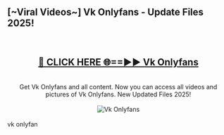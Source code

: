 <h2>[~Viral Videos~] Vk Onlyfans - Update Files 2025!</h2>
<br>
<div align="center">
<h2><a href="https://betterlinks.top/A2PfLJ" rel="nofollow">🔴 CLICK HERE 🌐==►► Vk Onlyfans</a></h2>
<br>
Get Vk Onlyfans and all content. Now you can access all videos and pictures of Vk Onlyfans. New Updated Files 2025!
<br>
<br>
<a href="https://betterlinks.top/A2PfLJ" rel="nofollow" data-target="animated-image.originalLink"><img src="https://i.ibb.co.com/WyWwxjT/player-gif2.gif" alt="Vk Onlyfans" style="max-width: 100%; display: inline-block;" data-target="animated-image.originalImage"></a>
</div>
<br>
vk onlyfan